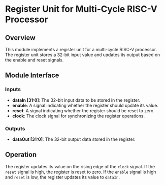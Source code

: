 # Register Unit for Multi-Cycle RISC-V Processor

## Overview

This module implements a register unit for a multi-cycle RISC-V processor. The register unit stores a 32-bit input value and updates its output based on the enable and reset signals.

## Module Interface

### Inputs

- **dataIn [31:0]**: The 32-bit input data to be stored in the register.
- **enable**: A signal indicating whether the register should update its value.
- **reset**: A signal indicating whether the register should be reset to zero.
- **clock**: The clock signal for synchronizing the register operations.

### Outputs

- **dataOut [31:0]**: The 32-bit output data stored in the register.

## Operation

The register updates its value on the rising edge of the `clock` signal. If the `reset` signal is high, the register is reset to zero. If the `enable` signal is high and `reset` is low, the register updates its value to `dataIn`.
